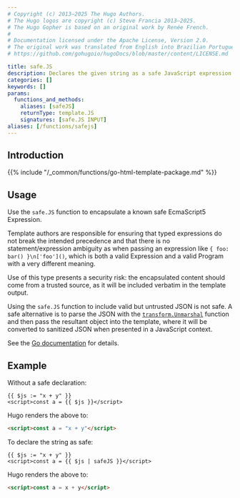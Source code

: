 ```yaml
---
# Copyright (c) 2013–2025 The Hugo Authors.
# The Hugo logos are copyright (c) Steve Francia 2013–2025.
# The Hugo Gopher is based on an original work by Renée French.
#
# Documentation licensed under the Apache License, Version 2.0.
# The original work was translated from English into Brazilian Portuguese.
# https://github.com/gohugoio/hugoDocs/blob/master/content/LICENSE.md

title: safe.JS
description: Declares the given string as a safe JavaScript expression.
categories: []
keywords: []
params:
  functions_and_methods:
    aliases: [safeJS]
    returnType: template.JS
    signatures: [safe.JS INPUT]
aliases: [/functions/safejs]
---
```


## Introduction

{{% include "/_common/functions/go-html-template-package.md" %}}

## Usage

Use the `safe.JS` function to encapsulate a known safe EcmaScript5 Expression.

Template authors are responsible for ensuring that typed expressions do not break the intended precedence and that there is no statement/expression ambiguity as when passing an expression like `{ foo: bar() }\n['foo']()`, which is both a valid Expression and a valid Program with a very different meaning.

Use of this type presents a security risk: the encapsulated content should come from a trusted source, as it will be included verbatim in the template output.

Using the `safe.JS` function to include valid but untrusted JSON is not safe. A safe alternative is to parse the JSON with the [`transform.Unmarshal`] function and then pass the resultant object into the template, where it will be converted to sanitized JSON when presented in a JavaScript context.

[`transform.Unmarshal`]: /functions/transform/unmarshal/

See the [Go documentation] for details.

[Go documentation]: https://pkg.go.dev/html/template#JS

## Example

Without a safe declaration:

```go-html-template
{{ $js := "x + y" }}
<script>const a = {{ $js }}</script>
```

Hugo renders the above to:

```html
<script>const a = "x + y"</script>
```

To declare the string as safe:

```go-html-template
{{ $js := "x + y" }}
<script>const a = {{ $js | safeJS }}</script>
```

Hugo renders the above to:

```html
<script>const a = x + y</script>
```

